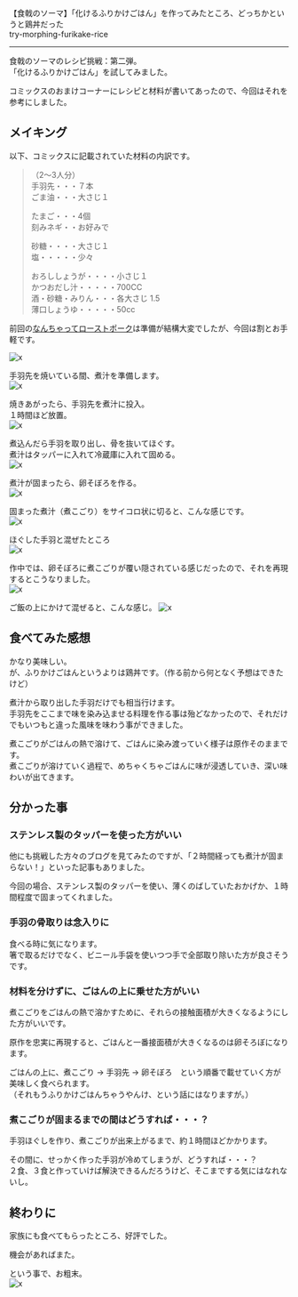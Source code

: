 【食戟のソーマ】「化けるふりかけごはん」を作ってみたところ、どっちかというと鶏丼だった  
try-morphing-furikake-rice

__________________________________________________________________________________________

食戟のソーマのレシピ挑戦：第二弾。  
「化けるふりかけごはん」を試してみました。  

コミックスのおまけコーナーにレシピと材料が書いてあったので、今回はそれを参考にしました。  

## メイキング
以下、コミックスに記載されていた材料の内訳です。  

>（2～3人分）  
>手羽先・・・７本  
>ごま油・・・大さじ１  
>
>たまご・・・4個  
>刻みネギ・・お好みで  
>
>砂糖・・・・大さじ１  
>塩・・・・・少々  
>
>おろししょうが・・・・小さじ１  
>かつおだし汁・・・・・700CC  
>酒・砂糖・みりん・・・各大さじ 1.5  
>薄口しょうゆ・・・・・50cc  

前回の[なんちゃってローストポーク](https://kaki-engine.com/try-nanchatte-roast-pork/)は準備が結構大変でしたが、今回は割とお手軽です。  

![x](assets/try-morphing-furikake-rice-01.jpg)  

手羽先を焼いている間、煮汁を準備します。  
![x](assets/try-morphing-furikake-rice-02.jpg)  

焼きあがったら、手羽先を煮汁に投入。  
１時間ほど放置。  
![x](assets/try-morphing-furikake-rice-03.jpg)  

煮込んだら手羽を取り出し、骨を抜いてほぐす。  
煮汁はタッパーに入れて冷蔵庫に入れて固める。  
![x](assets/try-morphing-furikake-rice-04.jpg)  

煮汁が固まったら、卵そぼろを作る。  
![x](assets/try-morphing-furikake-rice-05.jpg)  

固まった煮汁（煮こごり）をサイコロ状に切ると、こんな感じです。  
![x](assets/try-morphing-furikake-rice-06.jpg)  

ほぐした手羽と混ぜたところ  
![x](assets/try-morphing-furikake-rice-07.jpg)  

作中では、卵そぼろに煮こごりが覆い隠されている感じだったので、それを再現するとこうなりました。  
![x](assets/try-morphing-furikake-rice-08.jpg)  

ご飯の上にかけて混ぜると、こんな感じ。
![x](assets/try-morphing-furikake-rice-09.jpg)  

## 食べてみた感想
かなり美味しい。  
が、ふりかけごはんというよりは鶏丼です。（作る前から何となく予想はできたけど）  

煮汁から取り出した手羽だけでも相当行けます。  
手羽先をここまで味を染み込ませる料理を作る事は殆どなかったので、それだけでもいつもと違った風味を味わう事ができました。  

煮こごりがごはんの熱で溶けて、ごはんに染み渡っていく様子は原作そのままです。  
煮こごりが溶けていく過程で、めちゃくちゃごはんに味が浸透していき、深い味わいが出てきます。


## 分かった事

### ステンレス製のタッパーを使った方がいい
他にも挑戦した方々のブログを見てみたのですが、「２時間経っても煮汁が固まらない！」といった記事もありました。  

今回の場合、ステンレス製のタッパーを使い、薄くのばしていたおかげか、１時間程度で固まってくれました。  

### 手羽の骨取りは念入りに
食べる時に気になります。  
箸で取るだけでなく、ビニール手袋を使いつつ手で全部取り除いた方が良さそうです。  


### 材料を分けずに、ごはんの上に乗せた方がいい
煮こごりをごはんの熱で溶かすために、それらの接触面積が大きくなるようにした方がいいです。  

原作を忠実に再現すると、ごはんと一番接面積が大きくなるのは卵そろぼになります。  

ごはんの上に、煮こごり → 手羽先 → 卵そぼろ　という順番で載せていく方が美味しく食べられます。  
（それもうふりかけごはんちゃうやんけ、という話にはなりますが。）  

### 煮こごりが固まるまでの間はどうすれば・・・？
手羽ほぐしを作り、煮こごりが出来上がるまで、約１時間ほどかかります。  

その間に、せっかく作った手羽が冷めてしまうが、どうすれば・・・？  
２食、３食と作っていけば解決できるんだろうけど、そこまでする気にはなれないし。  


## 終わりに
家族にも食べてもらったところ、好評でした。  

機会があればまた。  

という事で、お粗末。  
![x](assets/try-morphing-furikake-rice-10.jpg)  

